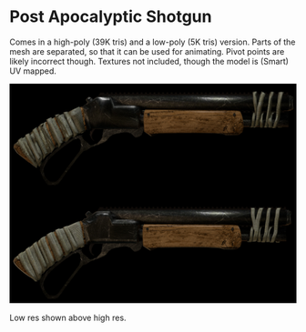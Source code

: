 # Post Apocalyptic Shotgun

Comes in a high-poly (39K tris) and a low-poly (5K tris) version.
Parts of the mesh are separated, so that it can be used for animating. 
Pivot points are likely incorrect though.
Textures not included, though the model is (Smart) UV mapped.

![alt text](image.jpg "")

Low res shown above high res.
